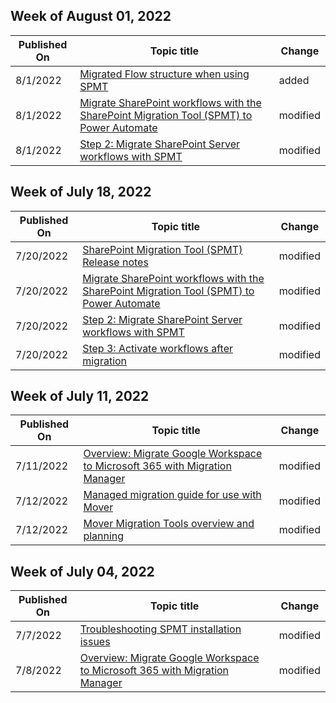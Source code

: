 <!-- This file is generated automatically each week. Changes made to this file will be overwritten.-->



## Week of August 01, 2022


| Published On |Topic title | Change |
|------|------------|--------|
| 8/1/2022 | [Migrated Flow structure when using SPMT](/SharepointMigration/spmt-worfklow-migrated-flows) | added |
| 8/1/2022 | [Migrate SharePoint workflows with the SharePoint Migration Tool (SPMT) to Power Automate](/SharepointMigration/spmt-workflow-overview) | modified |
| 8/1/2022 | [Step 2: Migrate SharePoint Server workflows with SPMT](/SharepointMigration/spmt-workflow-step2) | modified |


## Week of July 18, 2022


| Published On |Topic title | Change |
|------|------------|--------|
| 7/20/2022 | [SharePoint Migration Tool (SPMT) Release notes](/SharepointMigration/new-and-improved-features-in-the-sharepoint-migration-tool) | modified |
| 7/20/2022 | [Migrate SharePoint workflows with the SharePoint Migration Tool (SPMT) to Power Automate](/SharepointMigration/spmt-workflow-overview) | modified |
| 7/20/2022 | [Step 2: Migrate SharePoint Server workflows with SPMT](/SharepointMigration/spmt-workflow-step2) | modified |
| 7/20/2022 | [Step 3: Activate workflows after migration](/SharepointMigration/spmt-workflow-step3) | modified |


## Week of July 11, 2022


| Published On |Topic title | Change |
|------|------------|--------|
| 7/11/2022 | [Overview: Migrate Google Workspace to Microsoft 365 with Migration Manager](/SharepointMigration/mm-google-overview) | modified |
| 7/12/2022 | [Managed migration guide for use with Mover](/SharepointMigration/mover-managed-migration-guide) | modified |
| 7/12/2022 | [Mover Migration Tools overview and planning](/SharepointMigration/mover-plan-migration) | modified |


## Week of July 04, 2022


| Published On |Topic title | Change |
|------|------------|--------|
| 7/7/2022 | [Troubleshooting SPMT installation issues](/SharepointMigration/spmt-install-issues) | modified |
| 7/8/2022 | [Overview: Migrate Google Workspace to Microsoft 365 with Migration Manager](/SharepointMigration/mm-google-overview) | modified |
